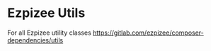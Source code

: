 Ezpizee Utils
============================

For all Ezpizee utility classes
https://gitlab.com/ezpizee/composer-dependencies/utils
